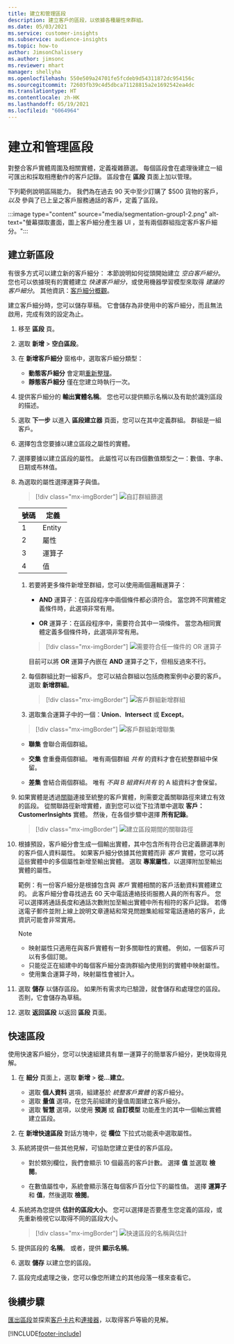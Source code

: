 ```yaml
---
title: 建立和管理區段
description: 建立客戶的區段，以依據各種屬性來群組。
ms.date: 05/03/2021
ms.service: customer-insights
ms.subservice: audience-insights
ms.topic: how-to
author: JimsonChalissery
ms.author: jimsonc
ms.reviewer: mhart
manager: shellyha
ms.openlocfilehash: 550e509a24701fe5fcdeb9d54311872dc954156c
ms.sourcegitcommit: 72603fb39c4d5dbca71128815a2e1692542ea4dc
ms.translationtype: HT
ms.contentlocale: zh-HK
ms.lasthandoff: 05/19/2021
ms.locfileid: "6064964"
---
```

# <a name="create-and-manage-segments"></a>建立和管理區段

對整合客戶實體周圍及相關實體，定義複雜篩選。 每個區段會在處理後建立一組可匯出和採取相應動作的客戶記錄。 區段會在 **區段** 頁面上加以管理。 

下列範例說明區隔能力。 我們為在過去 90 天中至少訂購了 $500 貨物的客戶，*以及* 參與了已上呈之客戶服務通話的客戶，定義了區段。

:::image type="content" source="media/segmentation-group1-2.png" alt-text="螢幕擷取畫面，圖上客戶細分產生器 UI ，並有兩個群組指定客戶客戶細分。":::

## <a name="create-a-new-segment"></a>建立新區段

有很多方式可以建立新的客戶細分： 本節說明如何從頭開始建立 *空白客戶細分*。 您也可以依據現有的實體建立 *快速客戶細分*，或使用機器學習模型來取得 *建議的客戶細分*。 其他資訊：[客戶細分概觀](segments.md)。

建立客戶細分時，您可以儲存草稿。 它會儲存為非使用中的客戶細分，而且無法啟用，完成有效的設定為止。

1. 移至 **區段** 頁。

1. 選取 **新增** > **空白區段**。

1. 在 **新增客戶細分** 窗格中，選取客戶細分類型：

   - **動態客戶細分** 會定期[重新整理](segments.md#refresh-segments)。
   - **靜態客戶細分** 僅在您建立時執行一次。

1. 提供客戶細分的 **輸出實體名稱**。 您也可以提供顯示名稱以及有助於識別區段的描述。

1. 選取 **下一步** 以進入 **區段建立器** 頁面，您可以在其中定義群組。 群組是一組客戶。

1. 選擇包含您要據以建立區段之屬性的實體。

1. 選擇要據以建立區段的屬性。 此屬性可以有四個數值類型之一：數值、字串、日期或布林值。

1. 為選取的屬性選擇運算子與值。

   > [!div class="mx-imgBorder"]
   > ![自訂群組篩選](media/customer-group-numbers.png "客戶群組篩選")

   |號碼 |定義  |
   |---------|---------|
   |1     |Entity          |
   |2     |屬性          |
   |3    |運算子         |
   |4    |值         |

   1. 若要將更多條件新增至群組，您可以使用兩個邏輯運算子：

      - **AND** 運算子：在區段程序中兩個條件都必須符合。 當您跨不同實體定義條件時，此選項非常有用。

      - **OR** 運算子：在區段程序中，需要符合其中一項條件。 當您為相同實體定義多個條件時，此選項非常有用。

      > [!div class="mx-imgBorder"]
      > ![需要符合任一條件的 OR 運算子](media/segmentation-either-condition.png "需要符合任一條件的 OR 運算子")

      目前可以將 **OR** 運算子內嵌在 **AND** 運算子之下，但相反過來不行。

   1. 每個群組比對一組客戶。 您可以結合群組以包括商務案例中必要的客戶。    
   選取 **新增群組**。

      > [!div class="mx-imgBorder"]
      > ![客戶群組新增群組](media/customer-group-add-group.png "客戶群組新增群組")

   1. 選取集合運算子中的一個：**Union**、**Intersect** 或 **Except**。

   > [!div class="mx-imgBorder"]
   > ![客戶群組新增聯集](media/customer-group-union.png "客戶群組新增聯集")

   - **聯集** 會聯合兩個群組。

   - **交集** 會重疊兩個群組。 唯有兩個群組 *共有* 的資料才會在統整群組中保留。

   - **差集** 會結合兩個群組。 唯有 *不與 B 組資料共有* 的 A 組資料才會保留。

1. 如果實體是透過[關聯](relationships.md)連接至統整的客戶實體，則需要定義關聯路徑來建立有效的區段。 從關聯路徑新增實體，直到您可以從下拉清單中選取 **客戶：CustomerInsights** 實體。 然後，在各個步驟中選擇 **所有記錄**。

   > [!div class="mx-imgBorder"]
   > ![建立區段期間的關聯路徑](media/segments-multiple-relationships.png "建立段落期間的關聯路徑")

1. 根據預設，客戶細分會生成一個輸出實體，其中包含所有符合已定義篩選準則的客戶個人資料屬性。 如果客戶細分依據其他實體而非 *客戶* 實體，您可以將這些實體中的多個屬性新增至輸出實體。 選取 **專案屬性**，以選擇附加至輸出實體的屬性。  
  
   範例：有一份客戶細分是根據包含與 *客戶* 實體相關的客戶活動資料實體建立的。 此客戶細分會尋找過去 60 天中電話連絡技術服務人員的所有客戶。 您可以選擇將通話長度和通話次數附加至輸出實體中所有相符的客戶記錄。 若傳送電子郵件並附上線上說明文章連結和常見問題集給經常電話連絡的客戶，此資訊可能會非常實用。

   > [!NOTE]
   > - 映射屬性只適用在與客戶實體有一對多關聯性的實體。 例如，一個客戶可以有多個訂閱。
   > - 只能從正在組建中的每個客戶細分查詢群組內使用到的實體中映射屬性。
   > - 使用集合運算子時，映射屬性會被計入。

1. 選取 **儲存** 以儲存區段。 如果所有需求均已驗證，就會儲存和處理您的區段。 否則，它會儲存為草稿。

1. 選取 **返回區段** 以返回 **區段** 頁面。



## <a name="quick-segments"></a>快速區段

使用快速客戶細分，您可以快速組建具有單一運算子的簡單客戶細分，更快取得見解。

1. 在 **細分** 頁面上，選取 **新增** > **從...建立**。

   - 選取 **個人資料** 選項，組建基於 *統整客戶實體* 的客戶細分。
   - 選取 **量值** 選項，在您先前組建的量值周圍建立客戶細分。
   - 選取 **智慧** 選項，以使用 **預測** 或 **自訂模型** 功能產生的其中一個輸出實體建立區段。

2. 在 **新增快速區段** 對話方塊中，從 **欄位** 下拉式功能表中選取屬性。

3. 系統將提供一些其他見解，可協助您建立更佳的客戶區段。
   - 對於類別欄位，我們會顯示 10 個最高的客戶計數。 選擇 **值** 並選取 **檢閱**。

   - 在數值屬性中，系統會顯示落在每個客戶百分位下的屬性值。 選擇 **運算子** 和 **值**，然後選取 **檢閱**。

4. 系統將為您提供 **估計的區段大小**。 您可以選擇是否要產生您定義的區段，或先重新檢視它以取得不同的區段大小。

    > [!div class="mx-imgBorder"]
    > ![快速區段的名稱與估計](media/quick-segment-name.png "快速區段的名稱與估計")

5. 提供區段的 **名稱**。 或者，提供 **顯示名稱**。

6. 選取 **儲存** 以建立您的區段。

7. 區段完成處理之後，您可以像您所建立的其他段落一樣來查看它。

## <a name="next-steps"></a>後續步驟

[匯出區段](export-destinations.md)並探索[客戶卡片](customer-card-add-in.md)和[連接器](export-power-bi.md)，以取得客戶等級的見解。

[!INCLUDE[footer-include](../includes/footer-banner.md)]
